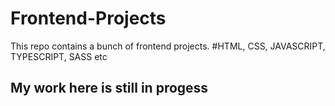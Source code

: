 # Frontend-Projects
This repo contains a bunch of frontend projects. #HTML, CSS, JAVASCRIPT, TYPESCRIPT, SASS etc

## My work here is still in progess
